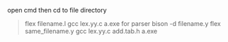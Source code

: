 open cmd then cd to file directory 
>flex filename.l
>gcc lex.yy.c
>a.exe
for parser
>bison -d filename.y
>flex same_filename.y
>gcc lex.yy.c add.tab.h
>a.exe
